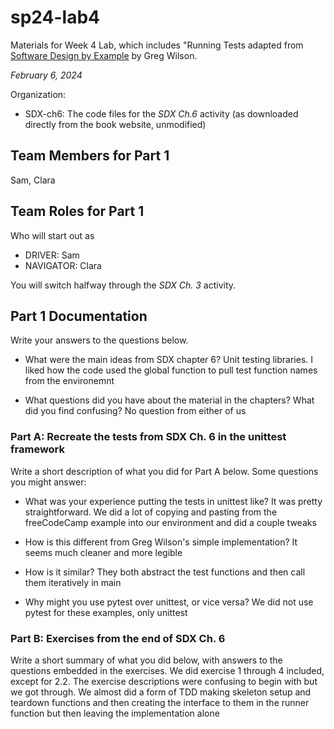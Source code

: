 # sp24-lab4
Materials for Week 4 Lab, which includes "Running Tests adapted from [Software Design by Example](https://third-bit.com/sdxpy/) by Greg Wilson.

_February 6, 2024_

Organization:
* SDX-ch6: The code files for the _SDX Ch.6_ activity (as downloaded directly from the book website, unmodified) 

## Team Members for Part 1
Sam, Clara

## Team Roles for Part 1
Who will start out as
* DRIVER: Sam
* NAVIGATOR: Clara

You will switch halfway through the _SDX Ch. 3_ activity.

## Part 1 Documentation

Write your answers to the questions below.

* What were the main ideas from SDX chapter 6?
Unit testing libraries. I liked how the code used the global function to pull test function names from the environemnt

* What questions did you have about the material in the chapters? What did you find confusing?
No question from either of us

### Part A: Recreate the tests from SDX Ch. 6 in the unittest framework

Write a short description of what you did for Part A below. Some questions you might answer: 
* What was your experience putting the tests in unittest like?
It was pretty straightforward. We did a lot of copying and pasting from the freeCodeCamp example into our environment and did a couple tweaks

* How is this different from Greg Wilson's simple implementation?
It seems much cleaner and more legible

* How is it similar?
They both abstract the test functions and then call them iteratively in main 

* Why might you use pytest over unittest, or vice versa?
We did not use pytest for these examples, only unittest

### Part B: Exercises from the end of SDX Ch. 6

Write a short summary of what you did below, with answers to the questions embedded in the exercises.
We did exercise 1 through 4 included, except for 2.2. The exercise descriptions were confusing to begin with but we got through. We almost did a form of TDD making skeleton setup and teardown functions and then creating the interface to them in the runner function but then leaving the implementation alone 